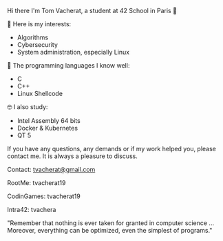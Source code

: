 Hi there I'm Tom Vacherat, a student at 42 School in Paris 👋

🧐 Here is my interests:
- Algorithms
- Cybersecurity
- System administration, especially Linux

🧠 The programming languages I know well:
- C
- C++
- Linux Shellcode

🤓 I also study:
- Intel Assembly 64 bits
- Docker & Kubernetes
- QT 5

If you have any questions, any demands or if my work helped you, please contact me.
It is always a pleasure to discuss.

Contact: tvacherat@gmail.com

RootMe: tvacherat19

CodinGames: tvacherat19

Intra42: tvachera

"Remember that nothing is ever taken for granted in computer science ... Moreover, everything can be optimized, even the simplest of programs."

